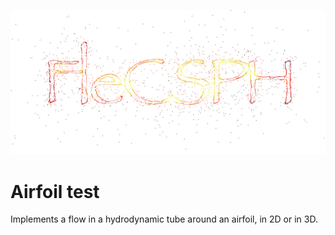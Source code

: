 ![logo](doc/flecsph_logo_bg.png)

# Airfoil test

Implements a flow in a hydrodynamic tube around an airfoil, in 2D or in 3D.
